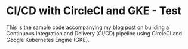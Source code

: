 # CI/CD with CircleCI and GKE - Test

This is the sample code accompanying my [blog post](https://medium.com/@admm/ci-cd-using-circleci-and-google-kubernetes-engine-gke-7ed3a5ad57e) on building a Continuous
Integration and Delivery (CI/CD) pipeline using CircleCI and Google
Kubernetes Engine (GKE).
